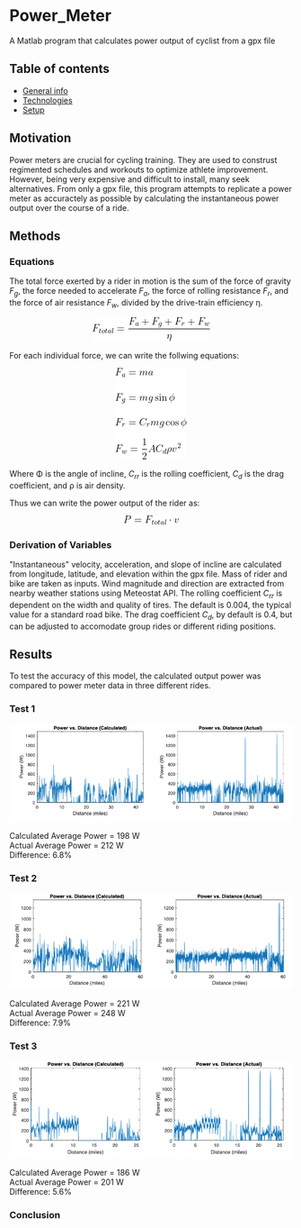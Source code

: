 # Power_Meter
A Matlab program that calculates power output of cyclist from a gpx file

## Table of contents
* [General info](#general-info)
* [Technologies](#technologies)
* [Setup](#setup)

## Motivation
Power meters are crucial for cycling training. They are used to construst regimented schedules and workouts to optimize athlete improvement. However, being very expensive and difficult to install, many seek alternatives. From only a gpx file, this program attempts to replicate a power meter as accuractely as possible by calculating the instantaneous power output over the course of a ride. 

## Methods
### Equations
The total force exerted by a rider in motion is the sum of the force of gravity _F<sub>g</sub>_, the force needed to accelerate _F<sub>a</sub>_, the force of rolling resistance _F<sub>r</sub>_, and the force of air resistance _F<sub>w</sub>_, divided by the drive-train efficiency η.
<p align="center"> 
<img src="img/Ftot2.gif">
</p>

For each individual force, we can write the follwing equations:
<p align="center"> 
<img src="img/Forces.gif">
</p>

Where Φ is the angle of incline, _C<sub>rr</sub>_ is the rolling coefficient, _C<sub>d</sub>_ is the drag coefficient, and ρ is air density. 

Thus we can write the power output of the rider as:
<p align="center"> 
<img src="img/Power2.gif">
</p>

### Derivation of Variables
"Instantaneous" velocity, acceleration, and slope of incline are calculated from longitude, latitude, and elevation within the gpx file. Mass of rider and bike are taken as inputs. Wind magnitude and direction are extracted from nearby weather stations using Meteostat API. The rolling coefficient _C<sub>rr</sub>_ is dependent on the width and quality of tires. The default is 0.004, the typical value for a standard road bike. The drag coefficient _C<sub>d</sub>_, by default is 0.4, but can be adjusted to accomodate group rides or different riding positions. 

## Results
To test the accuracy of this model, the calculated output power was compared to power meter data in three different rides.
### Test 1
<p align="center"> 
<img src="img/Test_1.png">
</p>

Calculated Average Power = 198 W<br/>
Actual Average Power = 212 W<br/>
Difference: 6.8%<br/>

### Test 2
<p align="center"> 
<img src="img/Test_2.png">
</p>

Calculated Average Power = 221 W<br/>
Actual Average Power = 248 W<br/>
Difference: 7.9%<br/>


### Test 3
<p align="center"> 
<img src="img/Test2_3.png">
</p>

Calculated Average Power = 186 W<br/>
Actual Average Power = 201 W<br/>
Difference: 5.6%<br/>

### Conclusion


